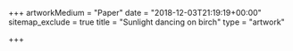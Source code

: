+++
artworkMedium = "Paper"
date = "2018-12-03T21:19:19+00:00"
sitemap_exclude = true
title = "Sunlight dancing on birch"
type = "artwork"

+++
